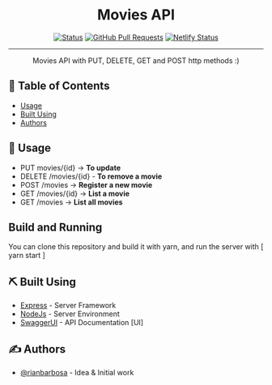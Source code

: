 <h1 align="center">Movies API</h1>

<div align="center">

  [![Status](https://img.shields.io/badge/status-active-success.svg)]() 
  [![GitHub Pull Requests](https://img.shields.io/github/issues-pr/kylelobo/The-Documentation-Compendium.svg)](https://github.com/kylelobo/The-Documentation-Compendium/pulls)
  [![Netlify Status](https://api.netlify.com/api/v1/badges/db1c981b-1ff6-4f31-a2b2-8d138abe5b86/deploy-status)](https://app.netlify.com/sites/moviesrestapi/deploys)

</div>

---

<p align="center"> Movies API with PUT, DELETE, GET and POST http methods :) 
    <br> 
</p>

## 📝 Table of Contents

- [Usage](#usage)
- [Built Using](#built_using)
- [Authors](#authors)


## 🎈 Usage <a name="usage"></a>
- PUT movies/{id} → **To update**
- DELETE /movies/{id} - **To remove a movie**
- POST /movies → **Register a new movie**
- GET /movies/{id}  → **List a movie**
- GET /movies → **List all movies** 

<h2>Build and Running</h2>
You can clone this repository and build it with yarn, 
and run the server with [ yarn start ]


## ⛏️ Built Using <a name = "built_using"></a>
- [Express](https://expressjs.com/) - Server Framework
- [NodeJs](https://nodejs.org/en/) - Server Environment
- [SwaggerUI](https://swagger.io/) - API Documentation [UI]

## ✍️ Authors <a name = "authors"></a>
- [@rianbarbosa](https://github.com/riannbarbosa) - Idea & Initial work
